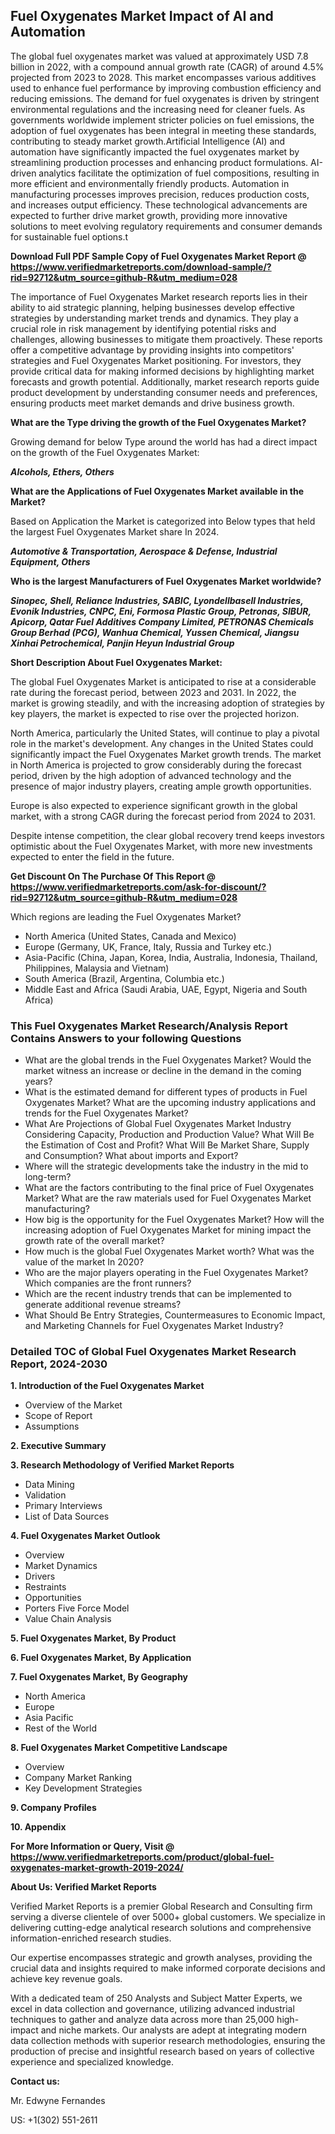 <h2>Fuel Oxygenates Market Impact of AI and Automation</h2>The global fuel oxygenates market was valued at approximately USD 7.8 billion in 2022, with a compound annual growth rate (CAGR) of around 4.5% projected from 2023 to 2028. This market encompasses various additives used to enhance fuel performance by improving combustion efficiency and reducing emissions. The demand for fuel oxygenates is driven by stringent environmental regulations and the increasing need for cleaner fuels. As governments worldwide implement stricter policies on fuel emissions, the adoption of fuel oxygenates has been integral in meeting these standards, contributing to steady market growth.Artificial Intelligence (AI) and automation have significantly impacted the fuel oxygenates market by streamlining production processes and enhancing product formulations. AI-driven analytics facilitate the optimization of fuel compositions, resulting in more efficient and environmentally friendly products. Automation in manufacturing processes improves precision, reduces production costs, and increases output efficiency. These technological advancements are expected to further drive market growth, providing more innovative solutions to meet evolving regulatory requirements and consumer demands for sustainable fuel options.t</p><p id="" class=""><strong>Download Full PDF Sample Copy of Fuel Oxygenates Market Report @ <a href="https://www.verifiedmarketreports.com/download-sample/?rid=92712&utm_source=github-R&utm_medium=028" target="_blank">https://www.verifiedmarketreports.com/download-sample/?rid=92712&utm_source=github-R&utm_medium=028</a></strong></p><p>The importance of&nbsp;Fuel Oxygenates Market research reports lies in their ability to aid strategic planning, helping businesses develop effective strategies by understanding market trends and dynamics. They play a crucial role in risk management by identifying potential risks and challenges, allowing businesses to mitigate them proactively. These reports offer a competitive advantage by providing insights into competitors' strategies and Fuel Oxygenates Market positioning. For investors, they provide critical data for making informed decisions by highlighting market forecasts and growth potential. Additionally, market research reports guide product development by understanding consumer needs and preferences, ensuring products meet market demands and drive business growth.</p><p><strong>What are the&nbsp;Type driving the growth of the Fuel Oxygenates Market?</strong></p><p id="" class="">Growing demand for below Type around the world has had a direct impact on the growth of the Fuel Oxygenates Market:</p><em><strong>Alcohols, Ethers, Others</strong></em></p><strong>What are the&nbsp;Applications&nbsp;of Fuel Oxygenates Market available in the Market?</strong></p><p id="" class="">Based on Application the Market is categorized into Below types that held the largest Fuel Oxygenates Market share In 2024.</p><em><strong>Automotive & Transportation, Aerospace & Defense, Industrial Equipment, Others</strong></em></p><strong>Who is the largest Manufacturers of Fuel Oxygenates Market worldwide?</strong></p><p><em><strong>Sinopec, Shell, Reliance Industries, SABIC, Lyondellbasell Industries, Evonik Industries, CNPC, Eni, Formosa Plastic Group, Petronas, SIBUR, Apicorp, Qatar Fuel Additives Company Limited, PETRONAS Chemicals Group Berhad (PCG), Wanhua Chemical, Yussen Chemical, Jiangsu Xinhai Petrochemical, Panjin Heyun Industrial Group</strong></em></p><p id="" class=""><strong>Short Description About Fuel Oxygenates Market:</strong></p><p>The global Fuel Oxygenates Market is anticipated to rise at a considerable rate during the forecast period, between 2023 and 2031. In 2022, the market is growing steadily, and with the increasing adoption of strategies by key players, the market is expected to rise over the projected horizon.</p><p>North America, particularly the United States, will continue to play a pivotal role in the market's development. Any changes in the United States could significantly impact the Fuel Oxygenates Market growth trends. The market in North America is projected to grow considerably during the forecast period, driven by the high adoption of advanced technology and the presence of major industry players, creating ample growth opportunities.</p><p>Europe is also expected to experience significant growth in the global market, with a strong CAGR during the forecast period from 2024 to 2031.</p><p>Despite intense competition, the clear global recovery trend keeps investors optimistic about the Fuel Oxygenates Market, with more new investments expected to enter the field in the future.</p><p id="" class=""><strong>Get Discount On The Purchase Of This Report @ <a href="https://www.verifiedmarketreports.com/ask-for-discount/?rid=92712&utm_source=github-R&utm_medium=028" target="_blank">https://www.verifiedmarketreports.com/ask-for-discount/?rid=92712&utm_source=github-R&utm_medium=028</a></strong></p>Which regions are leading the Fuel Oxygenates Market?</p><ul><li>North America (United States, Canada and Mexico)</li><li>Europe (Germany, UK, France, Italy, Russia and Turkey etc.)</li><li>Asia-Pacific (China, Japan, Korea, India, Australia, Indonesia, Thailand, Philippines, Malaysia and Vietnam)</li><li>South America (Brazil, Argentina, Columbia etc.)</li><li>Middle East and Africa (Saudi Arabia, UAE, Egypt, Nigeria and South Africa)</li></ul><h3 id="" class="">This Fuel Oxygenates Market Research/Analysis Report Contains Answers to your following Questions</h3><ul><li>What are the global trends in the Fuel Oxygenates Market? Would the market witness an increase or decline in the demand in the coming years?</li><li>What is the estimated demand for different types of products in Fuel Oxygenates Market? What are the upcoming industry applications and trends for the Fuel Oxygenates Market?</li><li>What Are Projections of Global Fuel Oxygenates Market Industry Considering Capacity, Production and Production Value? What Will Be the Estimation of Cost and Profit? What Will Be Market Share, Supply and Consumption? What about imports and Export?</li><li>Where will the strategic developments take the industry in the mid to long-term?</li><li>What are the factors contributing to the final price of Fuel Oxygenates Market? What are the raw materials used for Fuel Oxygenates Market manufacturing?</li><li>How big is the opportunity for the Fuel Oxygenates Market? How will the increasing adoption of Fuel Oxygenates Market for mining impact the growth rate of the overall market?</li><li>How much is the global Fuel Oxygenates Market worth? What was the value of the market In 2020?</li><li>Who are the major players operating in the Fuel Oxygenates Market? Which companies are the front runners?</li><li>Which are the recent industry trends that can be implemented to generate additional revenue streams?</li><li>What Should Be Entry Strategies, Countermeasures to Economic Impact, and Marketing Channels for Fuel Oxygenates Market Industry?</li></ul><h3 id="" class="">Detailed TOC of Global Fuel Oxygenates Market Research Report, 2024-2030</h3><p id="" class=""><strong>1. Introduction of the Fuel Oxygenates Market</strong></p><ul><li>Overview of the Market</li><li>Scope of Report</li><li>Assumptions</li></ul><p id="" class=""><strong>2. Executive Summary</strong></p><p id="" class=""><strong>3. Research Methodology of Verified Market Reports</strong></p><ul><li>Data Mining</li><li>Validation</li><li>Primary Interviews</li><li>List of Data Sources</li></ul><p id="" class=""><strong>4. Fuel Oxygenates Market Outlook</strong></p><ul><li>Overview</li><li>Market Dynamics</li><li>Drivers</li><li>Restraints</li><li>Opportunities</li><li>Porters Five Force Model</li><li>Value Chain Analysis</li></ul><p id="" class=""><strong>5. Fuel Oxygenates Market, By Product</strong></p><p id="" class=""><strong>6. Fuel Oxygenates Market, By Application</strong></p><p id="" class=""><strong>7. Fuel Oxygenates Market, By Geography</strong></p><ul><li>North America</li><li>Europe</li><li>Asia Pacific</li><li>Rest of the World</li></ul><p id="" class=""><strong>8. Fuel Oxygenates Market Competitive Landscape</strong></p><ul><li>Overview</li><li>Company Market Ranking</li><li>Key Development Strategies</li></ul><p id="" class=""><strong>9. Company Profiles</strong></p><p id="" class=""><strong>10. Appendix</strong></p><p id="" class=""><strong>For More Information or Query, Visit @ <a href="https://www.verifiedmarketreports.com/product/global-fuel-oxygenates-market-growth-2019-2024/" target="_blank">https://www.verifiedmarketreports.com/product/global-fuel-oxygenates-market-growth-2019-2024/</a></strong></p><p id="" class=""><strong>About Us: Verified Market Reports</strong></p><p id="" class="">Verified Market Reports is a premier Global Research and Consulting firm serving a diverse clientele of over 5000+ global customers. We specialize in delivering cutting-edge analytical research solutions and comprehensive information-enriched research studies.</p><p id="" class="">Our expertise encompasses strategic and growth analyses, providing the crucial data and insights required to make informed corporate decisions and achieve key revenue goals.</p><p id="" class="">With a dedicated team of 250 Analysts and Subject Matter Experts, we excel in data collection and governance, utilizing advanced industrial techniques to gather and analyze data across more than 25,000 high-impact and niche markets. Our analysts are adept at integrating modern data collection methods with superior research methodologies, ensuring the production of precise and insightful research based on years of collective experience and specialized knowledge.</p><p id="" class=""><strong>Contact us:</strong></p><p id="" class="">Mr. Edwyne Fernandes</p><p id="" class="">US: +1(302) 551-2611</p>
